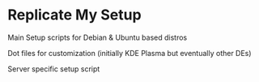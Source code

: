 # Replicate My Setup

Main Setup scripts for Debian & Ubuntu based distros

Dot files for customization (initially KDE Plasma but eventually other DEs)

Server specific setup script

